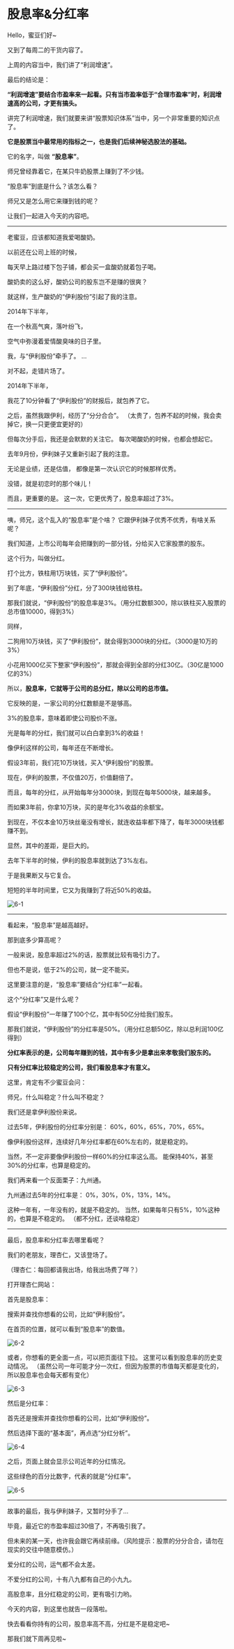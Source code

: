 # 股息率&分红率

Hello，蜜豆们好~

又到了每周二的干货内容了。

上周的内容当中，我们讲了“利润增速”。

最后的结论是：

**“利润增速”要结合市盈率来一起看。只有当市盈率低于“合理市盈率”时，利润增速高的公司，才更有搞头。**


讲完了利润增速，我们就要来讲“股票知识体系”当中，另一个非常重要的知识点了。

**它是股票当中最常用的指标之一，也是我们后续神秘选股法的基础。**

它的名字，叫做 **“股息率”**。

师兄曾经靠着它，在某只牛奶股票上赚到了不少钱。

“股息率”到底是什么？该怎么看？

师兄又是怎么用它来赚到钱的呢？

让我们一起进入今天的内容吧。


---

老蜜豆，应该都知道我爱喝酸奶。

以前还在公司上班的时候，

每天早上路过楼下包子铺，都会买一盒酸奶就着包子喝。

酸奶卖的这么好，酸奶公司的股东岂不是赚的很爽？

就这样，生产酸奶的“伊利股份”引起了我的注意。

2014年下半年，

在一个秋高气爽，落叶纷飞，

空气中弥漫着爱情酸臭味的日子里。

我，与“伊利股份”牵手了。
…

对不起，走错片场了。

2014年下半年，

我花了10分钟看了“伊利股份”的财报后，就包养了它。

之后，虽然我跟伊利，经历了“分分合合”。
（太贵了，包养不起的时候，我会卖掉它，换一只更便宜更好的）

但每次分手后，我还是会默默的关注它。
每次喝酸奶的时候，也都会想起它。

去年9月份，伊利妹子又重新引起了我的注意。

无论是业绩，还是估值，
都像是第一次认识它的时候那样优秀。

没错，就是初恋时的那个味儿！

而且，更重要的是。
这一次，它更优秀了，股息率超过了3%。

---

咦，师兄，这个乱入的“股息率”是个啥？
它跟伊利妹子优秀不优秀，有啥关系呢？

我们知道，上市公司每年会把赚到的一部分钱，分给买入它家股票的股东。

这个行为，叫做分红。

打个比方，铁柱用1万块钱，买了“伊利股份”。

到了年底，“伊利股份”分红，分了300块钱给铁柱。

那我们就说，“伊利股份”的股息率是3%。（用分红数额300，除以铁柱买入股票的总市值10000，得到3%）

同样，

二狗用10万块钱，买了“伊利股份”，就会得到3000块的分红。（3000是10万的3%）

小花用1000亿买下整家“伊利股份”，那就会得到全部的分红30亿。（30亿是1000亿的3%）

所以，**股息率，它就等于公司的总分红，除以公司的总市值。**

它反映的是，一家公司的分红数额是不是够高。

3%的股息率，意味着即使公司股价不涨。

光是每年的分红，我们就可以白白拿到3%的收益！

像伊利这样的公司，每年还在不断增长。

假设3年前，我们花10万块钱，买入“伊利股份”的股票。

现在，伊利的股票，不仅值20万，价值翻倍了。

而且，每年的分红，从开始每年分3000块，到现在每年5000块，越来越多。

而如果3年前，你拿10万块，买的是年化3%收益的余额宝。

到现在，不仅本金10万块丝毫没有增长，就连收益率都下降了，每年3000块钱都赚不到。

显然，其中的差距，是巨大的。

去年下半年的时候，伊利的股息率就到达了3%左右。

于是我果断又与它复合。

短短的半年时间里，它又为我赚到了将近50%的收益。



![6-1](./6-img/6-1.png)


---


看起来，“股息率”是越高越好。

那到底多少算高呢？

一般来说，股息率超过2%的话，股票就比较有吸引力了。

但也不是说，低于2%的公司，就一定不能买。

这里要注意的是，“股息率”要结合“分红率”一起看。

这个“分红率”又是什么呢？

假设“伊利股份”一年赚了100个亿，其中有50亿分给我们股东。

那我们就说，“伊利股份”的分红率是50%。（用分红总额50亿，除以总利润100亿得到）

**分红率表示的是，公司每年赚到的钱，其中有多少是拿出来孝敬我们股东的。**

**只有分红率比较稳定的公司，我们看股息率才有意义。**

这里，肯定有不少蜜豆会问：

师兄，什么叫稳定？什么叫不稳定？

我们还是拿伊利股份来说。

过去5年，伊利股份的分红率分别是：
60%，60%，65%，70%，65%。

像伊利股份这样，连续好几年分红率都在60%左右的，就是稳定的。

当然，不一定非要像伊利股份一样60%的分红率这么高。
能保持40%，甚至30%的分红率，也算是稳定的。

我们再来看一个反面栗子：九州通。

九州通过去5年的分红率是：
0%，30%，0%，13%，14%。

这种一年有，一年没有的，就是不稳定的。
当然，如果每年只有5%，10%这种的，也算是不稳定的。
（都不分红，还谈啥稳定）


---


最后，股息率和分红率去哪里看呢？

我们的老朋友，理杏仁，又该登场了。

（理杏仁：每回都请我出场，给我出场费了咩？）

打开理杏仁网站：


首先是股息率：

搜索并查找你想看的公司，比如“伊利股份”。

在首页的位置，就可以看到“股息率”的数值。


![6-2](./6-img/6-2.png)


或者，你想看的更全面一点，可以把页面往下拉。
这里可以看到股息率的历史变动情况。
（虽然公司一年可能才分一次红，但因为股票的市值每天都是变化的，所以股息率也会每天都有变化）


![6-3](./6-img/6-3.png)

然后是分红率：

首先还是搜索并查找你想看的公司，比如“伊利股份”。

然后选择下面的“基本面”，再点选“分红分析”。

![6-4](./6-img/6-4.png)

之后，页面上就会显示公司近年的分红情况。

这些绿色的百分比数字，代表的就是“分红率”。

![6-5](./6-img/6-5.png)

---

故事的最后，我与伊利妹子，又暂时分手了…

毕竟，最近它的市盈率超过30倍了，不再吸引我了。

但未来的某一天，也许我会跟它再续前缘。（风险提示：股票的分分合合，请勿在现实的交往中随意模仿。）

爱分红的公司，运气都不会太差。

不爱分红的公司，十有八九都有自己的小九九。

高股息率，且分红稳定的公司，更有吸引力哟。

今天的内容，到这里也就告一段落啦。

快去看看你持有的公司，股息率高不高，分红是不是稳定吧~

那我们就下周再见啦~